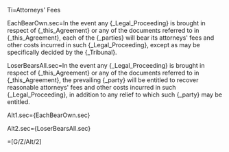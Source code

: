 Ti=Attorneys' Fees

EachBearOwn.sec=In the event any {_Legal_Proceeding} is brought in respect of {_this_Agreement} or any of the documents referred to in {_this_Agreement}, each of the {_parties} will bear its attorneys' fees and other costs incurred in such {_Legal_Proceeding}, except as may be specifically decided by the {_Tribunal}.

LoserBearsAll.sec=In the event any {_Legal_Proceeding} is brought in respect of {_this_Agreement} or any of the documents referred to in {_this_Agreement}, the prevailing {_party} will be entitled to recover reasonable attorneys' fees and other costs incurred in such {_Legal_Proceeding}, in addition to any relief to which such {_party} may be entitled.

Alt1.sec={EachBearOwn.sec}

Alt2.sec={LoserBearsAll.sec}

=[G/Z/Alt/2]